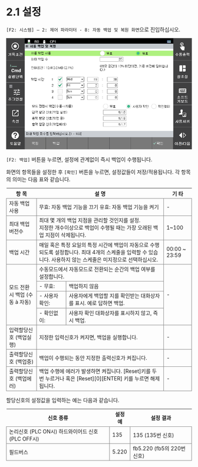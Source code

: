 ﻿# 2.1 설정

`[F2: 시스템] – 2: 제어 파라미터 - 8: 자동 백업 및 복원 화면`으로 진입하십시오.

![그림. 자동 백업 및 복원 화면](<../_assets/auto-backup.png>)

`[F2: 백업]` 버튼을 누르면, 설정에 관계없이 즉시 백업이 수행됩니다.

화면의 항목들을 설정한 후 `[확인]` 버튼을 누르면, 설정값들이 저장/적용됩니다. 각 항목의 의미는 다음 표와 같습니다.

<style type="text/css">
table  {border-collapse:collapse;}
td {border-color:gray;border-style:solid;border-width:1px;}
.grayed {background-color:lightgray; color:black}
</style>

<table class="tg">
<thead>
	<tr>
		<th>
			항 목
		</th>
		<th colspan="2">
			설 명
		</th>
		<th>
			기 타
		</th>
	</tr>
</thead>	
<tbody>
	<tr>
		<td>
			자동 백업 사용
		</td>
		<td colspan="2">
			무효: 자동 백업 기능을 끄기
			유효: 자동 백업 기능을 켜기
		</td>
		<td>
			-
		</td>
	</tr>
	<tr>
		<td>
			최대 백업 버전수
		</td>
		<td colspan="2">
			최대 몇 개의 백업 지점을 관리할 것인지를 설정.<br /> 지정한 개수이상으로 백업이 수행될 때는 가장 오래된 백업 지점이 삭제됩니다.
		</td>
		<td>
			1~100
		</td>
	</tr>
	<tr>
		<td>
			백업 시간
		</td>
		<td colspan="2">
			매일 혹은 특정 요일의 특정 시간에 백업이 자동으로 수행되도록 설정합니다. 최대 4개의 스케줄을 입력할 수 있습니다. 사용하지 않는 스케줄은 미지정으로 선택하십시오.
		</td>
		<td>
			00:00
			~
			23:59
		</td>
	</tr>
	<tr>
		<td rowspan="4">
			모드 전환시 백업
			(수동 &agrave; 자동)
		</td>
		<td colspan="2">
			수동모드에서 자동모드로 전환되는 순간의 백업 여부를 설정합니다.
		</td>
		<td rowspan="4">
			-
		</td>
	</tr>
	<tr>
		<td>
			- 무효:
		</td>
		<td>
			백업하지 않음
		</td>
	</tr>
	<tr>
		<td>
			- 사용자 확인:
		</td>
		<td>
			사용자에게 백업할 지를 확인받는 대화상자를 표시. 예로 답하면 백업.
		</td>
	</tr>
	<tr>
		<td>
			- 확인없이:
		</td>
		<td>
			사용자 확인 대화상자를 표시하지 않고, 즉시 백업.
		</td>
	</tr>
	<tr>
		<td>
			입력할당신호
			(백업실행)
		</td>
		<td colspan="2">
			지정한 입력신호가 켜지면, 백업을 실행합니다.
		</td>
		<td>
			-
		</td>
	</tr>
	<tr>
		<td>
			출력할당신호
			(백업중)
		</td>
		<td colspan="2">
			백업이 수행되는 동안 지정한 출력신호가 켜집니다.
		</td>
		<td>
			-
		</td>
	</tr>
	<tr>
		<td>
			출력할당신호
			(백업에러)
		</td>
		<td colspan="2">
			백업 수행에 에러가 발생하면 켜집니다.
			[Reset]키를 두번 누르거나 혹은 [Reset][0][ENTER] 키를 누르면 해제됩니다.
		</td>
		<td>
			-
		</td>
	</tr>
<tbody>
</table>


할당신호의 설정값을 입력하는 예는 다음과 같습니다.

<table>
<thead>
	<tr>
		<th>
			신호 종류
		</th>
		<th>
			설정 예
		</th>
		<th>
			설정 결과
		</th>
	</tr>
</thead>
<tbody>
	<tr>
		<td>
			논리신호 (PLC ON시)
			하드와이어드 신호 (PLC OFF시)
		</td>
		<td>
			135
		</td>
		<td>
			135 (135번 신호)
		</td>
	</tr>
	<tr>
		<td>
			필드버스
		</td>
		<td>
			5.220
		</td>
		<td>
			fb5.220 (fb5의 220번 신호)
		</td>
	</tr>
</tbody>
</table>